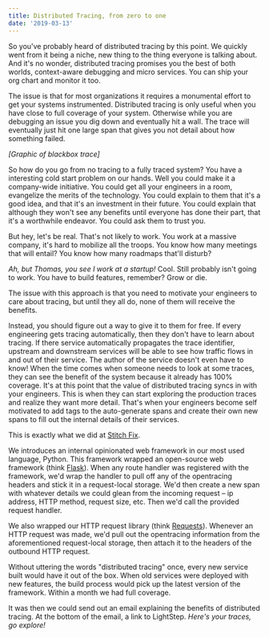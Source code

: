 ```yaml
---
title: Distributed Tracing, from zero to one
date: '2019-03-13'
---
```

So you've probably heard of distributed tracing by this point.
We quickly went from it being a niche, new thing to the thing everyone is talking about.
And it's no wonder, distributed tracing promises you the best of both worlds, context-aware debugging and micro services.
You can ship your org chart and monitor it too.

The issue is that for most organizations it requires a monumental effort to get your systems instrumented.
Distributed tracing is only useful when you have close to full coverage of your system.
Otherwise while you are debugging an issue you dig down and eventually hit a wall.
The trace will eventually just hit one large span that gives you not detail about how something failed.

*[Graphic of blackbox trace]*

So how do you go from no tracing to a fully traced system? You have a interesting cold start problem on our hands.
Well you could make it a company-wide initiative.
You could get all your engineers in a room, evangelize the merits of the technology.
You could explain to them that it's a good idea, and that it's an investment in their future.
You could explain that although they won't see any benefits until everyone has done their part, that it's a worthwhile endeavor.
You could ask them to trust you.

But hey, let's be real.
That's not likely to work.
You work at a massive company, it's hard to mobilize all the troops.
You know how many meetings that will entail?
You know how many roadmaps that'll disturb?

*Ah, but Thomas, you see I work at a startup!* Cool.
Still probably isn't going to work.
You have to build features, remember?
Grow or die.

The issue with this approach is that you need to motivate your engineers to care about tracing, but until they all do, none of them will receive the benefits.

Instead, you should figure out a way to give it to them for free.
If every engineering gets tracing automatically, then they don't have to learn about tracing.
If there service automatically propagates the trace identifier, upstream and downstream services will be able to see how traffic flows in and out of their service.
The author of the service doesn't even have to know! When the time comes when someone needs to look at some traces, they can see the benefit of the system because it already has 100% coverage.
It's at this point that the value of distributed tracing syncs in with your engineers.
This is when they can start exploring the production traces and realize they want more detail.
That's when your engineers become self motivated to add tags to the auto-generate spans and create their own new spans to fill out the internal details of their services.

This is exactly what we did at [Stitch Fix](https://twitter.com/stitchfix_algo).

We introduces an internal opinionated web framework in our most used language, Python. This framework wrapped an open-source web framework (think [Flask](http://flask.pocoo.org)).
When any route handler was registered with the framework, we'd wrap the handler to pull off any of the opentracing headers and stick it in a request-local storage.
We'd then create a new span with whatever details we could glean from the incoming request – ip address, HTTP method, request size, etc.
Then we'd call the provided request handler.

We also wrapped our HTTP request library (think [Requests](http://docs.python-requests.org/en/master/)).
Whenever an HTTP request was made, we'd pull out the opentracing information from the aforementioned request-local storage, then attach it to the headers of the outbound HTTP request.

Without uttering the words "distributed tracing" once, every new service built would have it out of the box.
When old services were deployed with new features, the build process would pick up the latest version of the framework.
Within a month we had full coverage.

It was then we could send out an email explaining the benefits of distributed tracing.
At the bottom of the email, a link to LightStep.
*Here's your traces, go explore!*
